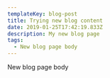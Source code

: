 ```yaml
---
templateKey: blog-post
title: Trying new blog content
date: 2019-01-25T17:42:19.833Z
description: My new blog page
tags:
  - New blog page body
---
```

New blog page body
